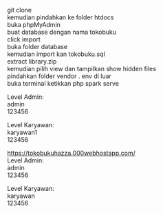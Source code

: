git clone <br>
kemudian pindahkan ke folder htdocs <br>
buka phpMyAdmin <br>
buat database dengan nama tokobuku <br>
click import<br>
buka folder database <br>
kemudian import kan tokobuku.sql<br>
extract library.zip <br>
kemudian pilih view dan tampilkan show hidden files <br>
pindahkan folder vendor . env di luar <br>
buka terminal ketikkan php spark serve <br>

Level Admin: <br>
admin <br>
123456 <br>

Level Karyawan: <br>
karyawan1 <br>
123456 <br>

https://tokobukuhazza.000webhostapp.com/ <br>
Level Admin: <br>
admin <br>
123456 <br>

Level Karyawan: <br>
karyawan <br>
123456 <br>
